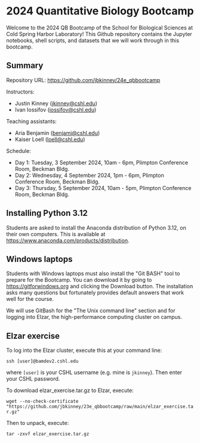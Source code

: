 # 2024 Quantitative Biology Bootcamp

Welcome to the 2024 QB Bootcamp of the School for Biological Sciences at Cold Spring Harbor Laboratory! This Github repository contains the Jupyter notebooks, shell scripts, and datasets that we will work through in this bootcamp. 

## Summary

Repository URL: https://github.com/jbkinney/24e_qbbootcamp

Instructors: 
- Justin Kinney (<jkinney@cshl.edu>)
- Ivan Iossifov (<iossifov@cshl.edu>)

Teaching assistants:
- Aria Benjamin (<benjami@cshl.edu>)
- Kaiser Loell (<loell@cshl.edu>)

Schedule:
- Day 1: Tuesday, 3 September 2024, 10am - 6pm, Plimpton Conference Room, Beckman Bldg.
- Day 2: Wednesday, 4 September 2024, 1pm - 6pm, Plimpton Conference Room, Beckman Bldg.
- Day 3: Thursday, 5 September 2024, 10am - 5pm, Plimpton Conference Room, Beckman Bldg.

## Installing Python 3.12 

Students are asked to install the Anaconda distribution of Python 3.12, on their own computers. This is available at https://www.anaconda.com/products/distribution. 

## Windows laptops

Students with Windows laptops must also install the "Git BASH" tool to prepare for the Bootcamp. You can download it by going to https://gitforwindows.org and clicking the Download button. The installation asks many questions but fortunately provides default answers that work well for the course.

We will use GitBash for the "The Unix command line" section and for logging into Elzar, the high-performance computing cluster on campus.

## Elzar exercise

To log into the Elzar cluster, execute this at your command line:

```ssh [user]@bamdev2.cshl.edu```

where ``[user]`` is your CSHL username (e.g. mine is ``jkinney``). Then enter your CSHL password. 

To download elzar_exercise.tar.gz to Elzar, execute:

```wget --no-check-certificate "https://github.com/jbkinney/23e_qbbootcamp/raw/main/elzar_exercise.tar.gz"```

Then to unpack, execute:

```tar -zxvf elzar_exercise.tar.gz```

